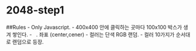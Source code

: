 # 2048-step1

##Rules
	- Only Javascript.
	- 400x400 안에 클릭하는 곳마다 100x100 박스가 생겨 쌓인다. 
	-    . 좌표 (center,cener)
	- 컬러는 단색 RGB 랜덤. 
	- 컬러 10가지가 순서대로 랜덤으로 등장. 
